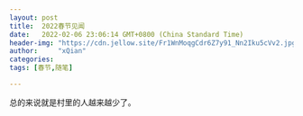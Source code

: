 ```yaml
---
layout: post
title:  2022春节见闻
date:   2022-02-06 23:06:14 GMT+0800 (China Standard Time)
header-img: "https://cdn.jellow.site/Fr1WnMoqgCdr6Z7y91_Nn2Iku5cVv2.jpg"
author:     "xQian"
categories: 
tags: [春节,随笔]

---
```


总的来说就是村里的人越来越少了。
